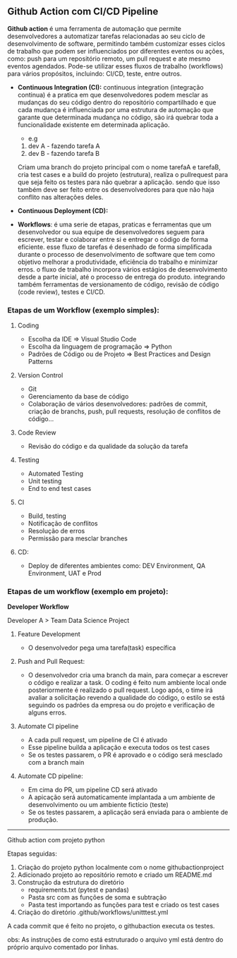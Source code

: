 ## Github Action com CI/CD Pipeline

**Github action** é uma ferramenta de automação que permite desenvolvedores a automatizar tarefas relacionadas ao seu ciclo de desenvolvimento de software, permitindo também customizar esses ciclos de trabalho que podem ser influenciados por diferentes eventos ou ações, como: push para um repositório remoto, um pull request e ate mesmo eventos agendados. Pode-se utilizar esses fluxos de trabalho (workflows) para vários propósitos, incluindo: CI/CD, teste, entre outros.

* **Continuous Integration (CI):** continuous integration (integração continua) é a pratica em que desenvolvedores podem mesclar as mudanças do seu código dentro do repositório compartilhado e que cada mudança é influenciada por uma estrutura de automação que garante que determinada mudança no código, são irá quebrar toda a funcionalidade existente em determinada aplicação.
  * e.g
  
  1. dev A - fazendo tarefa A 
  2. dev B - fazendo tarefa B
  
  Criam uma branch do projeto principal com o nome tarefaA e tarefaB, cria test cases e a build do projeto (estrutura), realiza o pullrequest para que seja feito os testes para não quebrar a aplicação. sendo que isso também deve ser feito entre os desenvolvedores para que não haja conflito nas alterações deles.

* **Continuous Deployment (CD):**

* **Workflows**: é uma serie de etapas, praticas e ferramentas que um desenvolvedor ou sua equipe de desenvolvedores seguem para escrever, testar e colaborar entre si e entregar o código de forma eficiente. esse fluxo de tarefas é desenhado de forma simplificada durante o processo de desenvolvimento de software que tem como objetivo melhorar a produtividade, eficiência do trabalho e minimizar erros. o fluxo de trabalho incorpora vários estágios de desenvolvimento desde a parte inicial, até o processo de entrega do produto. integrando também ferramentas de versionamento de código, revisão de código (code review), testes e CI/CD.

### Etapas de um Workflow (exemplo simples):

1. Coding
    * Escolha da IDE => Visual Studio Code
    * Escolha da linguagem de programação => Python
    * Padrões de Código ou de Projeto => Best Practices and Design Patterns

2. Version Control
    * Git
    * Gerenciamento da base de código
    * Colaboração de vários desenvolvedores: padrões de commit, criação de branchs, push, pull requests, resolução de conflitos de código...

3. Code Review
      * Revisão do código e da qualidade da solução da tarefa

5. Testing
     * Automated Testing
     * Unit testing
     * End to end test cases
  
6. CI
    * Build, testing
    * Notificação de conflitos
    * Resolução de erros
    * Permissão para mesclar branches

6. CD:
    * Deploy de diferentes ambientes como: DEV Environment, QA Environment, UAT e Prod

### Etapas de um workflow (exemplo em projeto):

**Developer Workflow**

Developer A > Team Data Science Project

1. Feature Development
    *  O desenvolvedor pega uma tarefa(task) específica

2. Push and Pull Request:
    *  O desenvolvedor cria uma branch da main, para começar a escrever o código e realizar a task. O coding é feito num ambiente local onde posteriormente é realizado o pull request. Logo após, o time irá avaliar a solicitação revendo a qualidade do código, o estilo se está seguindo os padrões da empresa ou do projeto e verificação de alguns erros. 

3. Automate CI pipeline
    * A cada pull request, um pipeline de CI é ativado
    * Esse pipeline builda a aplicação e executa todos os test cases
    * Se os testes passarem, o PR é aprovado e o código será mesclado com a branch main

4. Automate CD pipeline: 
    * Em cima do PR, um pipeline CD será ativado
    * A apicação será automaticamente implantada a um ambiente de desenvolvimento ou um ambiente fictício (teste)
    * Se os testes passarem, a aplicação será enviada para o ambiente de produção.

--------------------

Github action com projeto python

Etapas seguidas:

1. Criação do projeto python localmente com o nome githubactionproject
2. Adicionado projeto ao repositório remoto e criado um README.md
3. Construção da estrutura do diretório
   *  requirements.txt (pytest e pandas)
   * Pasta src com as funções de soma e subtração
   * Pasta test importando as funções para test e criado os test cases
4. Criação do diretório .github/workflows/unitttest.yml

A cada commit que é feito no projeto, o githubaction executa os testes.

obs: As instruções de como está estruturado o arquivo yml está dentro do próprio arquivo comentado por linhas.


